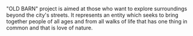 "OLD BARN" project is aimed at those who want to explore surroundings beyond the city's streets.
It represents an entity which seeks to bring together people of all ages and from all walks of life that has one thing in common and that is love of nature.